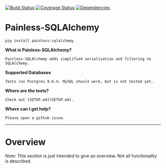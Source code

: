 [![Build Status](https://img.shields.io/travis/GetintheLoop/painless-sqlalchemy/master.svg)](https://travis-ci.org/GetintheLoop/painless-sqlalchemy)
[![Coverage Status](https://coveralls.io/repos/github/GetintheLoop/painless-sqlalchemy/badge.svg?branch=master)](https://coveralls.io/github/GetintheLoop/painless-sqlalchemy?branch=master)
[![Dependencies](https://pyup.io/repos/github/GetintheLoop/painless-sqlalchemy/shield.svg?t=1518818417448)](https://pyup.io)

# Painless-SQLAlchemy

`pip install painless-sqlalchemy`

**What is Painless-SQLAlchemy?**

    Painless-SQLAlchemy adds simplified serialization and filtering to SQLAlchemy.
     
**Supported Databases**

    Tests run Postgres 9.6.X. MySQL should work, but is not tested yet.

**Where are the tests?**

    Check out [SETUP.md](SETUP.md).

**Where can I get help?**

    Please open a github issue.

---------------------

# Overview

*Note:* This section is just intended to give an overview. Not all functionality is described.

